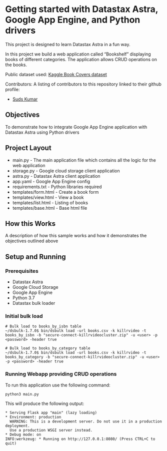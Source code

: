 # Getting started with Datastax Astra, Google App Engine, and Python drivers

This project is designed to learn Datastax Astra in a fun way.

In this project we build a web application called “Bookshelf” displaying books of different categories. The application allows CRUD operations on the books. 

Public dataset used: [Kaggle Book Covers dataset](https://www.kaggle.com/lukaanicin/book-covers-dataset)

Contributors: A listing of contributors to this repository linked to their github profile:
* [Suds Kumar](https://github.com/sudsk)

## Objectives
To demonstrate how to integrate Google App Engine application with Datastax Astra using Python drivers
  
## Project Layout
* main.py - The main application file which contains all the logic for the web application
* storage.py - Google cloud storage client application
* astra.py - Datastax Astra client application
* app.yaml - Google App Engine config
* requirements.txt - Python libraries required
* templates/form.html - Create a book form 
* templates/view.html - View a book 
* templates/list.html - Listing of books
* templates/base.html - Base html file

## How this Works
A description of how this sample works and how it demonstrates the objectives outlined above

## Setup and Running

### Prerequisites
* Datastax Astra
* Google Cloud Storage
* Google App Engine
* Python 3.7
* Datastax bulk loader

### Initial bulk load
```
# Bulk load to books_by_isbn table
~/dsbulk-1.7.0$ bin/dsbulk load -url books.csv -k killrvideo -t books_by_isbn -b "secure-connect-killrvideocluster.zip" -u <user> -p <password> -header true

# Bulk load to books_by_category table
~/dsbulk-1.7.0$ bin/dsbulk load -url books.csv -k killrvideo -t books_by_category -b "secure-connect-killrvideocluster.zip" -u <user> -p <password> -header true
```
### Running Webapp providing CRUD operations
To run this application use the following command:

`python3 main.py`

This will produce the following output:

```
* Serving Flask app "main" (lazy loading)
* Environment: production
  WARNING: This is a development server. Do not use it in a production deployment.
  Use a production WSGI server instead.
* Debug mode: on
INFO:werkzeug: * Running on http://127.0.0.1:8080/ (Press CTRL+C to quit)
```

